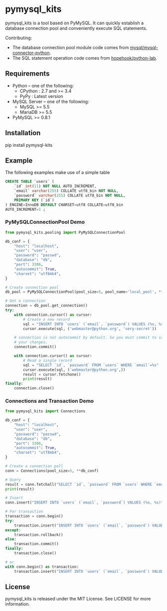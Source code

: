 # pymysql_kits

pymysql_kits is a tool based on PyMySQL. It can quickly establish a database connection pool and conveniently execute SQL statements.

Contributing:
- The database connection pool module code comes from [mysql/mysql-connector-python](https://github.com/mysql/mysql-connector-python).
- The SQL statement operation code comes from [hopehook/python-lab](https://github.com/hopehook/python-lab/blob/master/data_tools/mysqllib.py).

## Requirements

- Python – one of the following:
    - CPython : 2.7 and >= 3.4
    - PyPy : Latest version
- MySQL Server – one of the following:
    - MySQL >= 5.5
    - MariaDB >= 5.5
- PyMySQL >= 0.8.1

## Installation

pip install pymysql-kits

## Example

The following examples make use of a simple table

```SQL
CREATE TABLE `users` (
    `id` int(11) NOT NULL AUTO_INCREMENT,
    `email` varchar(255) COLLATE utf8_bin NOT NULL,
    `password` varchar(255) COLLATE utf8_bin NOT NULL,
    PRIMARY KEY (`id`)
) ENGINE=InnoDB DEFAULT CHARSET=utf8 COLLATE=utf8_bin
AUTO_INCREMENT=1 ;
```

### PyMySQLConnectionPool Demo

```Python
from pymysql_kits.pooling import PyMySQLConnectionPool

db_conf = {
    "host": "localhost",
    "user": "user",
    "password": "passwd",
    "database": "db",
    "port": 3306,
    "autocommit": True,
    "charset": "utf8mb4",
}

# Create connection pool
db_pool = PyMySQLConnectionPool(pool_size=5, pool_name='local_pool', **db_conf)

# Get a connection
connection = db_pool.get_connection()
try:
    with connection.cursor() as cursor:
        # Create a new record
        sql = "INSERT INTO `users` (`email`, `password`) VALUES (%s, %s)"
        cursor.execute(sql, ('webmaster@python.org', 'very-secret'))

    # connection is not autocommit by default. So you must commit to save
    # your changes.
    connection.commit()

    with connection.cursor() as cursor:
        # Read a single record
        sql = "SELECT `id`, `password` FROM `users` WHERE `email`=%s"
        cursor.execute(sql, ('webmaster@python.org',))
        result = cursor.fetchone()
        print(result)
finally:
    connection.close()
```

### Connections and Transaction Demo

```python
from pymysql_kits import Connections

db_conf = {
    "host": "localhost",
    "user": "user",
    "password": "passwd",
    "database": "db",
    "port": 3306,
    "autocommit": True,
    "charset": "utf8mb4",
}

# Create a connection poll
conn = Connections(pool_size=5, **db_conf)

# Query
result = conn.fetchall("SELECT `id`, `password` FROM `users` WHERE `email`=%s", ('webmaster@python.org',))
print(result)

# Insert
conn.insert("INSERT INTO `users` (`email`, `password`) VALUES (%s, %s)", ('webmaster@python.org', 'very-secret'))

# For transaction
transaction = conn.begin()
try:
    transaction.insert("INSERT INTO `users` (`email`, `password`) VALUES (%s, %s)", ('webmaster@python.org', 'very-secret'))
except:
    transaction.rollback()
else:
    transaction.commit()
finally:
    transaction.close()

# or
with conn.begin() as transaction:
    transaction.insert("INSERT INTO `users` (`email`, `password`) VALUES (%s, %s)", ('webmaster@python.org', 'very-secret'))

```

## License

pymysql_kits is released under the MIT License. See LICENSE for more information.